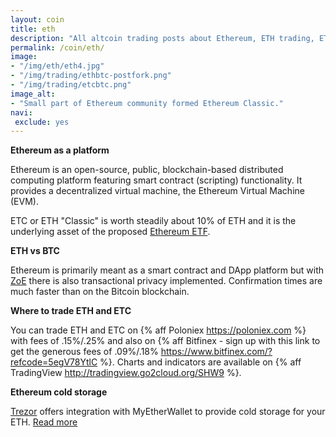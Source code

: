 ```yaml
---
layout: coin
title: eth
description: "All altcoin trading posts about Ethereum, ETH trading, ETH hodling, Ether classic trading and investment."
permalink: /coin/eth/
image:
- "/img/eth/eth4.jpg"
- "/img/trading/ethbtc-postfork.png"
- "/img/trading/etcbtc.png"
image_alt:
- "Small part of Ethereum community formed Ethereum Classic."
navi:
 exclude: yes
---
```


**Ethereum as a platform**

Ethereum is an open-source, public, blockchain-based distributed computing platform featuring smart contract (scripting) functionality. It provides a decentralized virtual machine, the Ethereum Virtual Machine (EVM).

ETC or ETH "Classic" is worth steadily about 10% of ETH and it is the underlying asset of the proposed [Ethereum ETF](https://grayscale.co/ethereum-investment-trust/).


**ETH vs BTC**

Ethereum is primarily meant as a smart contract and DApp platform but with [ZoE](https://www.altcointrading.net/zoe-ethereum-alphabay/) there is also transactional privacy implemented. Confirmation times are much faster than on the Bitcoin blockchain.

**Where to trade ETH and ETC**

You can trade ETH and ETC on {% aff Poloniex https://poloniex.com %} with fees of .15%/.25% and also on {% aff Bitfinex - sign up with this link to get the generous fees of .09%/.18% https://www.bitfinex.com/?refcode=5egV78YtlC %}. Charts and indicators are available on {% aff TradingView http://tradingview.go2cloud.org/SHW9 %}.

**Ethereum cold storage**

<a rel="nofollow" target="_blank" href="https://shop.trezor.io?a=fany@tutanota.com">Trezor</a> offers integration with MyEtherWallet to provide cold storage for your ETH. <a target="_blank" href="https://blog.trezor.io/trezor-integration-with-myetherwallet-3e217a652e08#.u88e8jwbe">Read more</a>
